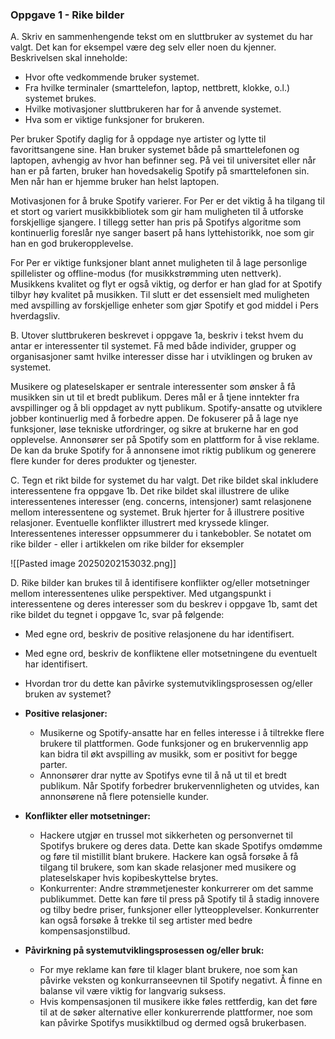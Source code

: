 

### Oppgave 1 - Rike bilder


A. Skriv en sammenhengende tekst om en sluttbruker av systemet du har valgt. Det kan for eksempel være deg selv eller noen du kjenner. Beskrivelsen skal inneholde: 

- Hvor ofte vedkommende bruker systemet. 
- Fra hvilke terminaler (smarttelefon, laptop, nettbrett, klokke, o.l.) systemet brukes. 
- Hvilke motivasjoner sluttbrukeren har for å anvende systemet.
- Hva som er viktige funksjoner for brukeren.



Per bruker Spotify daglig for å oppdage nye artister og lytte til favorittsangene sine. Han bruker systemet både på smarttelefonen og laptopen, avhengig av hvor han befinner seg. På vei til universitet eller når han er på farten, bruker han hovedsakelig Spotify på smarttelefonen sin. Men når han er hjemme bruker han helst laptopen.

Motivasjonen for å bruke Spotify varierer. For Per er det viktig å ha tilgang til et stort og variert musikkbibliotek som gir ham muligheten til å utforske forskjellige sjangere. I tillegg setter han pris på Spotifys algoritme som kontinuerlig foreslår nye sanger basert på hans lyttehistorikk, noe som gir han en god brukeropplevelse.

For Per er viktige funksjoner blant annet muligheten til å lage personlige spillelister og offline-modus (for musikkstrømming uten nettverk). Musikkens kvalitet og flyt er også viktig, og derfor er han glad for at Spotify tilbyr høy kvalitet på musikken. Til slutt er det essensielt med muligheten med avspilling av forskjellige enheter som gjør Spotify et god middel i Pers hverdagsliv.


B. Utover sluttbrukeren beskrevet i oppgave 1a, beskriv i tekst hvem du antar er interessenter til systemet. Få med både individer, grupper og organisasjoner samt hvilke interesser disse har i utviklingen og bruken av systemet.

Musikere og plateselskaper er sentrale interessenter som ønsker å få musikken sin ut til et bredt publikum. Deres mål er å tjene inntekter fra avspillinger og å bli oppdaget av nytt publikum. Spotify-ansatte og utviklere jobber kontinuerlig med å forbedre appen. De fokuserer på å lage nye funksjoner, løse tekniske utfordringer, og sikre at brukerne har en god opplevelse. Annonsører ser på Spotify som en plattform for å vise reklame. De kan da bruke Spotify for å annonsene imot riktig publikum og generere flere kunder for deres produkter og tjenester.


C. Tegn et rikt bilde for systemet du har valgt. Det rike bildet skal inkludere interessentene fra oppgave 1b. Det rike bildet skal illustrere de ulike interessentenes interesser (eng. concerns, intensjoner) samt relasjonene mellom interessentene og systemet. Bruk hjerter for å illustrere positive relasjoner. Eventuelle konflikter illustrert med kryssede klinger. Interessentenes interesser oppsummerer du i tankebobler. Se notatet om rike bilder - eller i artikkelen om rike bilder for eksempler

![[Pasted image 20250202153032.png]]

D. Rike bilder kan brukes til å identifisere konflikter og/eller motsetninger mellom interessentenes ulike perspektiver. Med utgangspunkt i interessentene og deres interesser som du beskrev i oppgave 1b, samt det rike bildet du tegnet i oppgave 1c, svar på følgende: 

- Med egne ord, beskriv de positive relasjonene du har identifisert. 
- Med egne ord, beskriv de konfliktene eller motsetningene du eventuelt har identifisert. 
- Hvordan tror du dette kan påvirke systemutviklingsprosessen og/eller bruken av systemet?


- **Positive relasjoner:**
    - Musikerne og Spotify-ansatte har en felles interesse i å tiltrekke flere brukere til plattformen. Gode funksjoner og en brukervennlig app kan bidra til økt avspilling av musikk, som er positivt for begge parter.
    - Annonsører drar nytte av Spotifys evne til å nå ut til et bredt publikum. Når Spotify forbedrer brukervennligheten og utvides, kan annonsørene nå flere potensielle kunder.
    
- **Konflikter eller motsetninger:**
	- Hackere utgjør en trussel mot sikkerheten og personvernet til Spotifys brukere og deres data. Dette kan skade Spotifys omdømme og føre til mistillit blant brukere. Hackere kan også forsøke å få tilgang til brukere, som kan skade relasjoner med musikere og plateselskaper hvis kopibeskyttelse brytes.
	- Konkurrenter: Andre strømmetjenester konkurrerer om det samme publikummet. Dette kan føre til press på Spotify til å stadig innovere og tilby bedre priser, funksjoner eller lytteopplevelser. Konkurrenter kan også forsøke å trekke til seg artister med bedre kompensasjonstilbud.

- **Påvirkning på systemutviklingsprosessen og/eller bruk:**
    
    - For mye reklame kan føre til klager blant brukere, noe som kan påvirke veksten og konkurranseevnen til Spotify negativt. Å finne en balanse vil være viktig for langvarig suksess.
    - Hvis kompensasjonen til musikere ikke føles rettferdig, kan det føre til at de søker alternative eller konkurerrende plattformer, noe som kan påvirke Spotifys musikktilbud og dermed også brukerbasen.